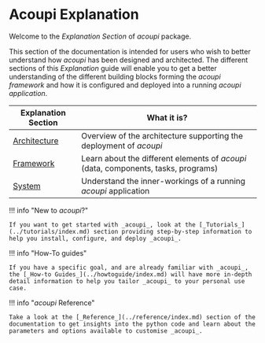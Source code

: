 # Acoupi Explanation

Welcome to the _Explanation Section_ of _acoupi_ package.

This section of the documentation is intended for users who wish to better understand how _acoupi_ has been designed and architected.
The different sections of this _Explanation_ guide will enable you to get a better understanding of the different building blocks forming the _acoupi framework_ and how it is configured and deployed into a running _acoupi application_.

<div class="md-table">
    <table>
        <thead>
            <tr>
                <th>
                    <strong>Explanation Section</strong>
                </th>
                <th>What it is?</th>
            </tr>
        </thead>
        <tbody>
            <tr>
                <td>
                    <a href="Architecture">Architecture</a>
                </td>
                <td>Overview of the architecture supporting the deployment of <i>acoupi</i></td>
            </tr>
            <tr>
                <td>
                    <a href="Data_Schema">Framework</a>
                </td>
                <td>Learn about the different elements of <i>acoupi</i> (data, components, tasks, programs)</td>
            </tr>
            <tr>
                <td>
                <a href="System">System</a>
                </td>
                <td>Understand the inner-workings of a running <i>acoupi</i> application</td>
            </tr>
        </tbody>
    </table>
</div>

!!! info "New to _acoupi_?"

    If you want to get started with _acoupi_, look at the [_Tutorials_](../tutorials/index.md) section providing step-by-step information to help you install, configure, and deploy _acoupi_.

!!! info "How-To guides"

    If you have a specific goal, and are already familiar with _acoupi_, the [_How-to Guides_](../howtoguide/index.md) will have more in-depth detail information to help you tailor _acoupi_ to your personal use case.

!!! info "_acoupi_ Reference"

    Take a look at the [_Reference_](../reference/index.md) section of the documentation to get insights into the python code and learn about the parameters and options available to customise _acoupi_.
